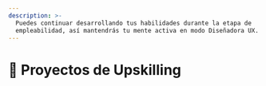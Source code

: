 ```yaml
---
description: >-
  Puedes continuar desarrollando tus habilidades durante la etapa de
  empleabilidad, así mantendrás tu mente activa en modo Diseñadora UX.
---
```


# 💎 Proyectos de Upskilling


